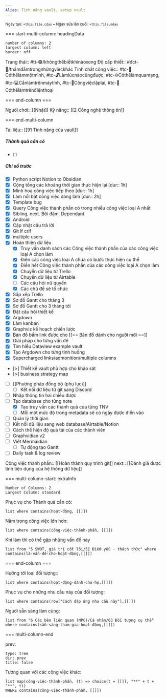```yaml
---
Alias: Tính năng vault, setup vault
---
```

<sub>Ngày tạo: `=this.file.cday` • Ngày sửa lần cuối: `=this.file.mday`</sub>

=== start-multi-column: headingData
```column-settings  
number of columns: 2
largest column: left
border: off
```

Trạng thái:: #tt-🟢/khôngthểbiếtkhinàoxong
Độ cấp thiết:: #đct-🍃/thấmđẫmtrongnhữngviệckhác 
Tính chất công việc:: #tc-🧍Cóthểlàmmộtmình, #tc-🔓Làmlúcnàocũngđược, #tc-🌐Cóthểlàmquamạng, #tc-💻Cầnlàmtrênmáytính, #tc-🔁Côngviệclặplại, #tc-📱Cóthểlàmtrênđiệnthoại 

=== end-column ===

Người chơi:: [[Nhật]]
Kỹ năng:: [[2 Công nghệ thông tin]]

=== end-multi-column

Tài liệu:: [[91 Tính năng của vault]]
##### Thành quả cần có
- [ ] 
##### Chỉ số trước
- [x] Python script Notion to Obsidian
- [x] Cộng tổng các khoảng thời gian thực hiện lại [dur:: 1h] 
- [x] Minh hoạ công việc tiếp theo [dur:: 1h] 
- [x] Làm nổi bật công việc đang làm [dur:: 2h] 
- [x] Template bug
- [x] Query Công việc thành phần có trong nhiều công việc loại A nhất
- [x] Sibling, next. Bôi đậm. Dependant
- [x] Android
- [x] Cập nhật câu trả lời
- [x] Git lf crlf
- [x] multiple users 
- [x] Hoàn thiện dữ liệu
	- [x] Truy vấn danh sách các Công việc thành phần của các công việc loại A chọn làm  
	- [x] Điền các công việc loại A chưa có bước thực hiện cụ thể
	- [x] Điền hết Công việc thành phần của các công việc loại A chọn làm  
	- [x] Chuyển dữ liệu từ Trello
	- [x] Chuyển dữ liệu từ Airtable
	- [ ] Các câu hỏi nữ quyền
	- [x] Các chủ đề sẽ tổ chức
- [x] Sắp xếp Trello
- [x] Sơ đồ Gantt cho tháng 3 
- [x] Sơ đồ Gantt cho 3 tháng tới
- [x] Đặt câu hỏi thiết kế
- [x] Argdown
- [x] Làm kanban
- [x] Graphviz kế hoạch chiến lược 
- [x] Bản đồ bấm link được cho [[== Bản đồ dành cho người mới ==]]
- [x] Giải pháp cho từng vấn đề 
- [x] Tìm hiểu Dataview example vault
- [x] Tạo Argdown cho từng tình huống
- [x] Supercharged links/admonition/multiple columns
- [>] Thiết kế vault phù hợp cho khảo sát
- [>] business strategy map
- [ ] [[Phương pháp đồng bộ (phụ lục)]]
	- [ ] Kết nối dữ liệu từ git sang Discord
- [ ] Nhập thông tin hai chiều được
- [ ] Tạo database cho từng note
	- [x] Tạo truy vấn các thành quả của từng TNV
	- [ ] Mỗi một mức độ trong metadata sẽ có ngày được điền vào
- [ ] Quản lý thời gian
- [ ] Kết nối dữ liệu sang web database/Airtable/Notion
- [ ] Cách thể hiện độ quá tải của các thành viên
- [ ] Graphvidian v2
- [ ] Viết Mermaidian
	- [ ] Tự động tạo Gantt
- [ ] Daily task & log review

Công việc thành phần:: [[Hoàn thành quy trình git]]
next:: [[Đánh giá được tính tiện dụng của hệ thống dữ liệu]] 


=== multi-column-start: extraInfo
```column-settings
Number of Columns: 2
Largest Column: standard
```

Phục vụ cho Thành quả cần có:
```dataview
list where contains(hoạt-động, [[]])
```
Nằm trong công việc lớn hơn:
```dataview
list where contains(công-việc-thành-phần, [[]])
```
Khi làm thì có thể gặp những vấn đề này
```dataview
list from "5 SWOT, giá trị cốt lõi/51 Điểm yếu - thách thức" where contains(là-vấn-đề-cho-hoạt-động,[[]])
```

=== end-column ===

Hướng tới loại đối tượng::
```dataview
list where contains(hoạt-động-dành-cho-họ,[[]])
```
Phục vụ cho những nhu cầu này của đối tượng:
```dataview
list where contains(row["Cách đáp ứng nhu cầu này"],[[]])
```
Người sẵn sàng làm cùng:
```dataview
list from "6 Các bên liên quan (NPC)/Cá nhân/63 Đối tượng cụ thể" where contains(sẵn-sàng-tham-gia-hoạt-động,[[]])
```

=== multi-column-end

prev:
```breadcrumbs
type: tree
dir: prev
title: false
```

Tương quan với các công việc khác:
```dataview 
list map(công-việc-thành-phần, (t) => choice(t = [[]], "**" + t + "**", t))
WHERE contains(công-việc-thành-phần, [[]])
```

